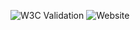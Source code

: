 ![W3C Validation](https://img.shields.io/w3c-validation/default?targetUrl=https%3A%2F%2Ffabiorez.github.io%2F)
![Website](https://img.shields.io/website?url=https%3A%2F%2Ffabiorez.github.io)
